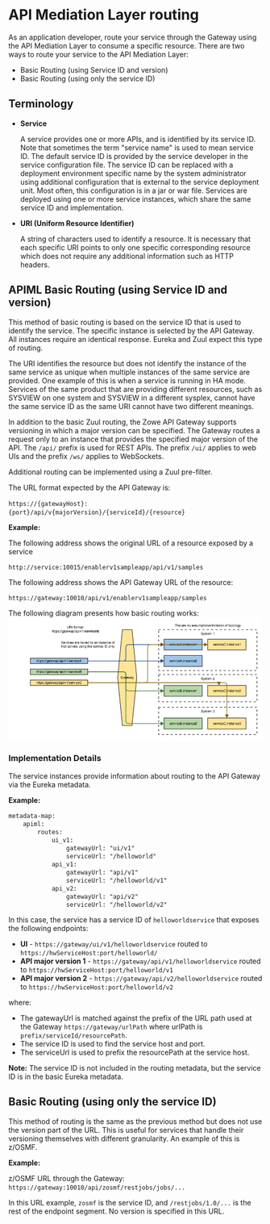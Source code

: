 # API Mediation Layer routing

As an application developer, route your service through the Gateway using the API Mediation Layer to consume a specific resource.
There are two ways to route your service to the API Mediation Layer:

* Basic Routing (using Service ID and version)
* Basic Routing (using only the service ID)

## Terminology

* **Service**

  A service provides one or more APIs, and is identified by its service ID. Note that sometimes the term "service name" is used to mean service ID. 
  The default service ID is provided by the service developer in the service configuration file. 
  The service ID can be replaced with a deployment environment specific name by the system administrator using additional configuration     that is external to the service deployment unit. Most often, this configuration is in a jar or war file. 
  Services are deployed using one or more service instances, which share the same service ID and implementation.

* **URI (Uniform Resource Identifier)**

  A string of characters used to identify a resource. It is necessary that each specific URI points to only one specific corresponding resource which does not require any additional information such as HTTP headers.

## APIML Basic Routing (using Service ID and version)

This method of basic routing is based on the service ID that is used to identify the service. The specific instance is selected by the API Gateway. All instances require an identical response. Eureka and Zuul expect this type of routing.

The URI identifies the resource but does not identify the instance of the same service as unique when multiple instances of the same service are provided. One example of this is when a service is running in HA mode. 
Services of the same product that are providing different resources, such as SYSVIEW on one system and SYSVIEW in a different sysplex, cannot have the same service ID as the same URI cannot have two different meanings. 

In addition to the basic Zuul routing, the Zowe API Gateway supports versioning in which a major version can be specified. 
The Gateway routes a request only to an instance that provides the specified major version of the API. 
The `/api/` prefix is used for REST APIs. The prefix `/ui/` applies to web UIs and the prefix `/ws/` applies to WebSockets.

Additional routing can be implemented using a Zuul pre-filter.

The URL format expected by the API Gateway is:

`https://{gatewayHost}:{port}/api/v{majorVersion}/{serviceId}/{resource}`

**Example:**

The following address shows the original URL of a resource exposed by a service
```
http://service:10015/enablerv1sampleapp/api/v1/samples
```
The following address shows the API Gateway URL of the resource:
```
https://gateway:10010/api/v1/enablerv1sampleapp/samples
```

The following diagram presents how basic routing works:
<img src="../../images/api-mediation/Basic-Routing.png" alt="Zowe API Mediation basic routing"/> 


### Implementation Details

The service instances provide information about routing to the API Gateway via the Eureka metadata.

**Example:**

    metadata-map:
        apiml:
            routes:
                ui_v1:
                    gatewayUrl: "ui/v1"
                    serviceUrl: "/helloworld"
                api_v1:
                    gatewayUrl: "api/v1"
                    serviceUrl: "/helloworld/v1"
                api_v2:
                    gatewayUrl: "api/v2"
                    serviceUrl: "/helloworld/v2"

In this case, the service has a service ID of `helloworldservice` that exposes the following endpoints:

* **UI** - `https://gateway/ui/v1/helloworldservice` routed to `https://hwServiceHost:port/helloworld/`
* **API major version 1** - `https://gateway/api/v1/helloworldservice` routed to `https://hwServiceHost:port/helloworld/v1`
* **API major version 2** - `https://gateway/api/v2/helloworldservice` routed to `https://hwServiceHost:port/helloworld/v2`

where:

* The gatewayUrl is matched against the prefix of the URL path used at the Gateway `https://gateway/urlPath` where urlPath is `prefix/serviceId/resourcePath`. 
* The service ID is used to find the service host and port. 
* The serviceUrl is used to prefix the resourcePath at the service host.

**Note:** The service ID is not included in the routing metadata, but the service ID is in the basic Eureka metadata. 

## Basic Routing (using only the service ID)

This method of routing is the same as the previous method but does not use the version part of the URL. This is useful for services that handle their versioning themselves with different granularity.
An example of this is z/OSMF.

**Example:**

z/OSMF URL through the Gateway: `https://gateway:10010/api/zosmf/restjobs/jobs/...`

In this URL example, `zosmf` is the service ID, and `/restjobs/1.0/...` is the rest of the endpoint segment.
No version is specified in this URL.
